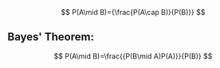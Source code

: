 $$
P(A\mid B)={\frac{P(A\cap B)}{P(B)}}
$$

## Bayes' Theorem:
$$
P(A\mid B)=\frac{{P(B\mid A)P(A)}}{P(B)}
$$
